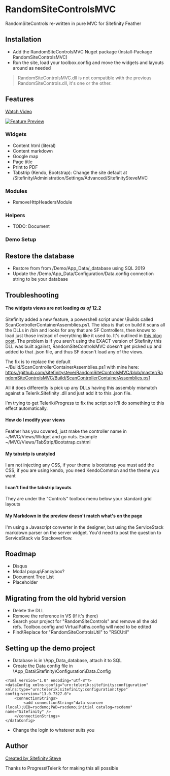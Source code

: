 ﻿# RandomSiteControlsMVC
RandomSiteControls re-written in pure MVC for Sitefinity Feather

## Installation
* Add the RandomSiteControlsMVC Nuget package (Install-Package RandomSiteControlsMVC)
* Run the site, load your toolbox.config and move the widgets and layouts around as needed
> RandomSiteControlsMVC.dll is not compatible with the previous RandomSiteControls.dll, it's one or the other.

## Features
[Watch Video](https://www.youtube.com/watch?v=4pOJaRzoFJM)

[![Feature Preview](https://img.youtube.com/vi/4pOJaRzoFJM/0.jpg)](https://www.youtube.com/watch?v=4pOJaRzoFJM)
### Widgets
* Content html (literal)
* Content markdown
* Google map
* Page title
* Print to PDF
* Tabstrip (Kendo, Bootstrap): Change the site default at /Sitefinity/Administration/Settings/Advanced/SitefinitySteveMVC 

### Modules
* RemoveHttpHeadersModule

### Helpers
* TODO: Document

### Demo Setup
## Restore the database 

* Restore from from /Demo/App_Data/_database using SQL 2019
* Update the /Demo/App_Data/Configuration/Data.config connection string to be your database


## Troubleshooting
#### The widgets views are not loading *as of* 12.2 
Sitefinity added a new feature, a powershell script under \Builds called ScanControllerContainerAssemblies.ps1.  The idea is that on build it scans all the DLLs in /bin and looks for any that are SF Controllers, 
then knows to load just those instead of everything like it used to. It's outlined in [this blog post](https://www.progress.com/blogs/performance-optimizations-in-sitefinity-12-2_).  The problem is
if you aren't using the EXACT version of Sitefinity this DLL was built against, RandomSiteControlsMVC doesn't get picked up and added to that .json file, and thus SF doesn't load any of the views.

The fix is to replace the default ~/Build/ScanControllerContainerAssemblies.ps1 with mine here: https://github.com/sitefinitysteve/RandomSiteControlsMVC/blob/master/RandomSiteControlsMVC/Build/ScanControllerContainerAssemblies.ps1

All it does differently is pick up any DLLs having this assembly mismatch against a Telerik.Sitefinity .dll and just add it to this .json file.

I'm trying to get Telerik\Progress to fix the script so it'll do something to this effect automatically.


#### How do I modify your views
Feather has you covered, just make the controller name in ~/MVC/Views/Widget and go nuts.  Example ~/MVC/Views/TabStrip/Bootstrap.cshtml

#### My tabstrip is unstyled
I am not injecting any CSS, if your theme is bootstrap you must add the CSS, if you are using kendo, you need KendoCommon and the theme you want

#### I can't find the tabstrip layouts
They are under the "Controls" toolbox menu below your standard grid layouts

#### My Markdown in the preview doesn't match what's on the page
I'm using a Javascript converter in the designer, but using the ServiceStack markdown parser on the server widget.  You'd need to post the question to ServiceStack via Stackoverflow.

## Roadmap
* Disqus
* Modal popup\Fancybox?
* Document Tree List
* Placeholder

## Migrating from the old hybrid version
* Delete the DLL
* Remove the reference in VS (If it's there)
* Search your project for "RandomSiteControls" and remove all the old refs.  Toolbox.config and VirtualPaths.config will need to be edited
* Find\Replace for "RandomSiteControlsUtil" to "RSCUtil"

## Setting up the demo project
* Database is in \App_Data\_database, attach it to SQL
* Create the Data config file in \App_Data\Sitefinity\Configuration\Data.Config
```
<?xml version="1.0" encoding="utf-8"?>
<dataConfig xmlns:config="urn:telerik:sitefinity:configuration" xmlns:type="urn:telerik:sitefinity:configuration:type" config:version="13.0.7327.0">
	<connectionStrings>
		<add connectionString="data source=(local);UID=rscdemo;PWD=rscdemo;initial catalog=rscdemo" name="Sitefinity" />
	</connectionStrings>
</dataConfig>
```
* Change the login to whatever suits you


## Author
[Created by Sitefinity Steve](https://www.sitefinitysteve.com)

Thanks to Progress\Telerik for making this all possible
